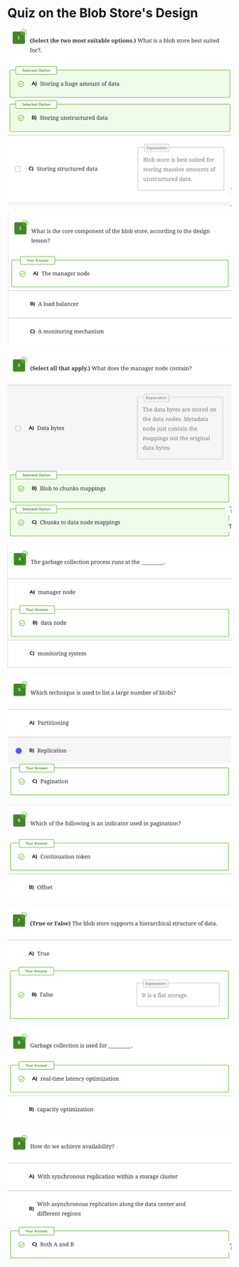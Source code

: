 # Quiz on the Blob Store's Design

![](<../.gitbook/assets/Screenshot 2023-09-02 at 4.14.14 PM.png>)

![](<../.gitbook/assets/Screenshot 2023-09-02 at 4.24.34 PM.png>)

![](<../.gitbook/assets/Screenshot 2023-09-02 at 4.25.12 PM.png>)

![](<../.gitbook/assets/Screenshot 2023-09-02 at 4.26.07 PM.png>)

![](<../.gitbook/assets/Screenshot 2023-09-02 at 4.27.05 PM.png>)

![](<../.gitbook/assets/Screenshot 2023-09-02 at 4.28.23 PM.png>)

![](<../.gitbook/assets/Screenshot 2023-09-02 at 4.30.07 PM.png>)

![](<../.gitbook/assets/Screenshot 2023-09-02 at 4.31.06 PM.png>)

![](<../.gitbook/assets/Screenshot 2023-09-02 at 4.31.58 PM.png>)
